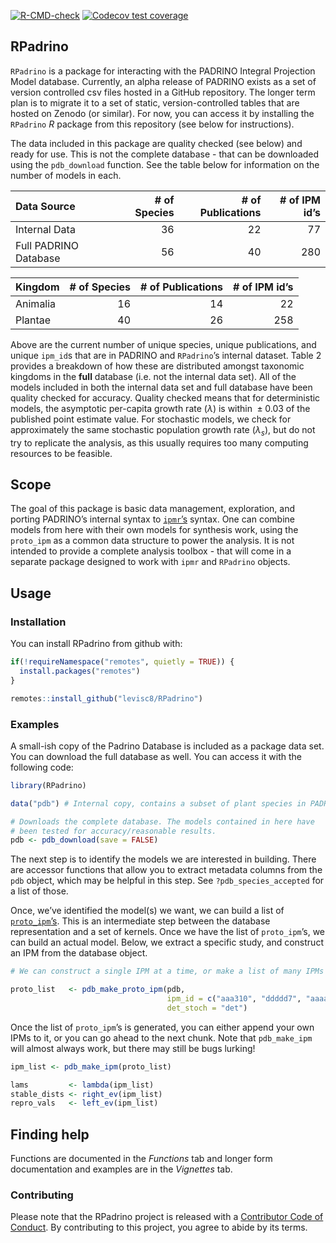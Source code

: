 
[![R-CMD-check](https://github.com/levisc8/RPadrino/workflows/R-CMD-check/badge.svg)](https://github.com/levisc8/RPadrino/actions)
[![Codecov test
coverage](https://codecov.io/gh/levisc8/RPadrino/branch/main/graph/badge.svg)](https://codecov.io/gh/levisc8/RPadrino?branch=main)

## RPadrino

`RPadrino` is a package for interacting with the PADRINO Integral
Projection Model database. Currently, an alpha release of PADRINO exists
as a set of version controlled csv files hosted in a GitHub repository.
The longer term plan is to migrate it to a set of static,
version-controlled tables that are hosted on Zenodo (or similar). For
now, you can access it by installing the `RPadrino` *R* package from
this repository (see below for instructions).

The data included in this package are quality checked (see below) and
ready for use. This is not the complete database - that can be
downloaded using the `pdb_download` function. See the table below for
information on the number of models in each.

| Data Source           | \# of Species | \# of Publications | \# of IPM id’s |
|:----------------------|--------------:|-------------------:|---------------:|
| Internal Data         |            36 |                 22 |             77 |
| Full PADRINO Database |            56 |                 40 |            280 |

| Kingdom  | \# of Species | \# of Publications | \# of IPM id’s |
|:---------|--------------:|-------------------:|---------------:|
| Animalia |            16 |                 14 |             22 |
| Plantae  |            40 |                 26 |            258 |

Above are the current number of unique species, unique publications, and
unique `ipm_id`s that are in PADRINO and `RPadrino`’s internal dataset.
Table 2 provides a breakdown of how these are distributed amongst
taxonomic kingdoms in the **full** database (i.e. not the internal data
set). All of the models included in both the internal data set and full
database have been quality checked for accuracy. Quality checked means
that for deterministic models, the asymptotic per-capita growth rate
(*λ*) is within  ± 0.03 of the published point estimate value. For
stochastic models, we check for approximately the same stochastic
population growth rate (*λ*<sub>*s*</sub>), but do not try to replicate
the analysis, as this usually requires too many computing resources to
be feasible.

## Scope

The goal of this package is basic data management, exploration, and
porting PADRINO’s internal syntax to
[`ipmr`’s](https://levisc8.github.io/ipmr/) syntax. One can combine
models from here with their own models for synthesis work, using the
`proto_ipm` as a common data structure to power the analysis. It is not
intended to provide a complete analysis toolbox - that will come in a
separate package designed to work with `ipmr` and `RPadrino` objects.

## Usage

### Installation

You can install RPadrino from github with:

``` r
if(!requireNamespace("remotes", quietly = TRUE)) {
  install.packages("remotes")
}

remotes::install_github("levisc8/RPadrino")
```

### Examples

A small-ish copy of the Padrino Database is included as a package data
set. You can download the full database as well. You can access it with
the following code:

``` r
library(RPadrino)

data("pdb") # Internal copy, contains a subset of plant species in PADRINO

# Downloads the complete database. The models contained in here have 
# been tested for accuracy/reasonable results.  
pdb <- pdb_download(save = FALSE) 
```

The next step is to identify the models we are interested in building.
There are accessor functions that allow you to extract metadata columns
from the `pdb` object, which may be helpful in this step. See
`?pdb_species_accepted` for a list of those.

Once, we’ve identified the model(s) we want, we can build a list of
[`proto_ipm`’s](https://levisc8.github.io/ipmr/articles/proto-ipms.html).
This is an intermediate step between the database representation and a
set of kernels. Once we have the list of `proto_ipm`’s, we can build an
actual model. Below, we extract a specific study, and construct an IPM
from the database object.

``` r
# We can construct a single IPM at a time, or make a list of many IPMs

proto_list   <- pdb_make_proto_ipm(pdb, 
                                   ipm_id = c("aaa310", "ddddd7", "aaaa17"),
                                   det_stoch = "det")
```

Once the list of `proto_ipm`’s is generated, you can either append your
own IPMs to it, or you can go ahead to the next chunk. Note that
`pdb_make_ipm` will almost always work, but there may still be bugs
lurking!

``` r
ipm_list <- pdb_make_ipm(proto_list)

lams         <- lambda(ipm_list)
stable_dists <- right_ev(ipm_list)
repro_vals   <- left_ev(ipm_list)
```

## Finding help

Functions are documented in the *Functions* tab and longer form
documentation and examples are in the *Vignettes* tab.

### Contributing

Please note that the RPadrino project is released with a [Contributor
Code of
Conduct](https://contributor-covenant.org/version/2/0/CODE_OF_CONDUCT.html).
By contributing to this project, you agree to abide by its terms.
